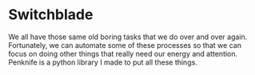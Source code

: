 # Switchblade

We all have those same old boring tasks that we do over and over again. 
Fortunately, we can automate some of these processes so that we can focus on doing other things that really need our energy and attention.
Penknife is a python library I made to put all these things.